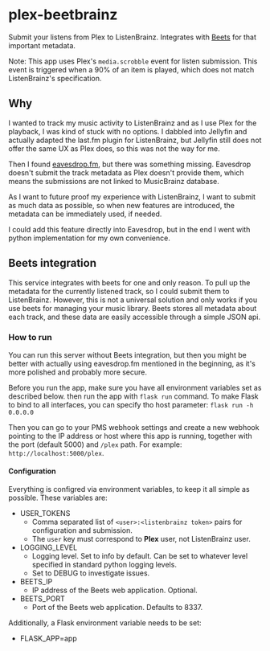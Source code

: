 # plex-beetbrainz
Submit your listens from Plex to ListenBrainz. Integrates with [Beets](https://github.com/beetbox/beets)
for that important metadata.

Note: This app uses Plex's `media.scrobble` event for listen submission.
This event is triggered when a 90% of an item is played, which does not match ListenBrainz's specification.

## Why
I wanted to track my music activity to ListenBrainz and as I use Plex for the playback,
I was kind of stuck with no options. I dabbled into Jellyfin and actually adapted the last.fm plugin for ListenBrainz,
but Jellyfin still does not offer the same UX as Plex does, so this was not the way for me.

Then I found [eavesdrop.fm](https://github.com/simonxciv/eavesdrop.fm), but there was something missing.
Eavesdrop doesn't submit the track metadata as Plex doesn't provide them, which means the submissions are not linked
to MusicBrainz database.

As I want to future proof my experience with ListenBrainz, I want to submit as much data as possible,
so when new features are introduced, the metadata can be immediately used, if needed.

I could add this feature directly into Eavesdrop, but in the end 
I went with python implementation for my own convenience.

## Beets integration
This service integrates with beets for one and only reason.
To pull up the metadata for the currently listened track, so I could submit them to ListenBrainz.
However, this is not a universal solution and only works if you use beets for managing your music library.
Beets stores all metadata about each track, and these data are easily accessible through a simple JSON api.

### How to run
You can run this server without Beets integration, but then you might be better with actually using eavesdrop.fm
mentioned in the beginning, as it's more polished and probably more secure.

Before you run the app, make sure you have all environment variables set as described below.
then run the app with `flask run` command.
To make Flask to bind to all interfaces, you can specify tho host parameter: `flask run -h 0.0.0.0`

Then you can go to your PMS webhook settings and create a new webhook pointing to the IP address or host where this
app is running, together with the port (default 5000) and `/plex` path. For example: `http://localhost:5000/plex`.

#### Configuration
Everything is configred via environment variables, to keep it all simple as possible.
These variables are:
- USER_TOKENS
  - Comma separated list of `<user>:<listenbrainz token>` pairs for configuration and submission.
  - The `user` key must correspond to **Plex** user, not ListenBrainz user.
- LOGGING_LEVEL
  - Logging level. Set to info by default. Can be set to whatever level specified in standard python logging levels.
  - Set to DEBUG to investigate issues.
- BEETS_IP
  - IP address of the Beets web application. Optional.
- BEETS_PORT
  - Port of the Beets web application. Defaults to 8337.

Additionally, a Flask environment variable needs to be set:
- FLASK_APP=app
